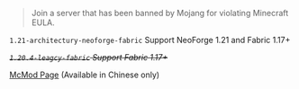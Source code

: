 > Join a server that has been banned by Mojang for violating Minecraft EULA.

`1.21-architectury-neoforge-fabric` Support NeoForge 1.21 and Fabric 1.17+

~~*`1.20.4-leagcy-fabric` Support Fabric 1.17+*~~

[McMod Page](https://www.mcmod.cn/class/15013.html) (Available in Chinese only)
